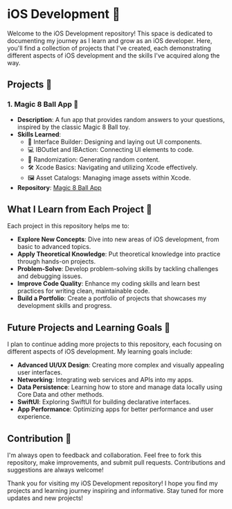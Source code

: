 # iOS Development 📱

Welcome to the iOS Development repository! This space is dedicated to documenting my journey as I learn and grow as an iOS developer. Here, you'll find a collection of projects that I've created, each demonstrating different aspects of iOS development and the skills I've acquired along the way.

## Projects 🚀

### 1. Magic 8 Ball App 🎱
- **Description**: A fun app that provides random answers to your questions, inspired by the classic Magic 8 Ball toy.
- **Skills Learned**:
  - 🎨 Interface Builder: Designing and laying out UI components.
  - 💻 IBOutlet and IBAction: Connecting UI elements to code.
  - 🔄 Randomization: Generating random content.
  - 🛠 Xcode Basics: Navigating and utilizing Xcode effectively.
  - 🖼 Asset Catalogs: Managing image assets within Xcode.
- **Repository**: [Magic 8 Ball App](https://github.com/yourusername/magic-8-ball-app)

## What I Learn from Each Project 📘

Each project in this repository helps me to:
- **Explore New Concepts**: Dive into new areas of iOS development, from basic to advanced topics.
- **Apply Theoretical Knowledge**: Put theoretical knowledge into practice through hands-on projects.
- **Problem-Solve**: Develop problem-solving skills by tackling challenges and debugging issues.
- **Improve Code Quality**: Enhance my coding skills and learn best practices for writing clean, maintainable code.
- **Build a Portfolio**: Create a portfolio of projects that showcases my development skills and progress.

## Future Projects and Learning Goals 🎯

I plan to continue adding more projects to this repository, each focusing on different aspects of iOS development. My learning goals include:
- **Advanced UI/UX Design**: Creating more complex and visually appealing user interfaces.
- **Networking**: Integrating web services and APIs into my apps.
- **Data Persistence**: Learning how to store and manage data locally using Core Data and other methods.
- **SwiftUI**: Exploring SwiftUI for building declarative interfaces.
- **App Performance**: Optimizing apps for better performance and user experience.

## Contribution 🤝

I'm always open to feedback and collaboration. Feel free to fork this repository, make improvements, and submit pull requests. Contributions and suggestions are always welcome!

Thank you for visiting my iOS Development repository! I hope you find my projects and learning journey inspiring and informative. Stay tuned for more updates and new projects!
